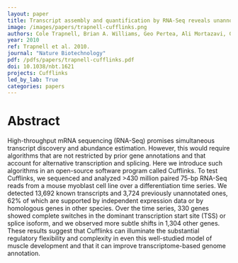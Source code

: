 ```yaml
---
layout: paper
title: Transcript assembly and quantification by RNA-Seq reveals unannotated transcripts and isoform switching during cell differentiation
image: /images/papers/trapnell-cufflinks.png
authors: Cole Trapnell, Brian A. Williams, Geo Pertea, Ali Mortazavi, Gordon Kwan, Marijke J. Van Baren, Steven L. Salzberg, Barbara J. Wold, Lior Pachter.
year: 2010
ref: Trapnell et al. 2010.
journal: "Nature Biotechnology"
pdf: /pdfs/papers/trapnell-cufflinks.pdf
doi: 10.1038/nbt.1621
projects: Cufflinks
led_by_lab: True
categories: papers
---
```


# Abstract

High-throughput mRNA sequencing (RNA-Seq) promises simultaneous transcript discovery and abundance estimation. However, this would require algorithms that are not restricted by prior gene annotations and that account for alternative transcription and splicing. Here we introduce such algorithms in an open-source software program called Cufflinks. To test Cufflinks, we sequenced and analyzed >430 million paired 75-bp RNA-Seq reads from a mouse myoblast cell line over a differentiation time series. We detected 13,692 known transcripts and 3,724 previously unannotated ones, 62% of which are supported by independent expression data or by homologous genes in other species. Over the time series, 330 genes showed complete switches in the dominant transcription start site (TSS) or splice isoform, and we observed more subtle shifts in 1,304 other genes. These results suggest that Cufflinks can illuminate the substantial regulatory flexibility and complexity in even this well-studied model of muscle development and that it can improve transcriptome-based genome annotation.